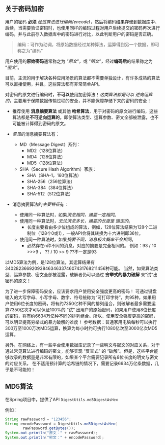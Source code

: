 
## 关于密码加密

用户的密码 **必须** *经过算法进行编码(encode)*，然后将编码结果存储到数据库中，后续，当需要验证密码时，也使用同样的编码过程对用户后续提交的密码再次进行编码，并与此前存入数据库中的密码进行对比，以此判断用户的密码是否正确。
> 编码：可作为动词，将原始数据经过某种算法，运算得到另一个数据，即可称之为"编码"

用户使用的**原始密码**通常称之为 “*原文*”，或 “*明文*”，经过**编码后**的结果称之为 “*密文*”。

目前，主流的用于解决各种应用场景的算法都不需要单独设计，有许多成熟的算法可以直接使用，并且，这些算法都有非常简单API。

对密码的原文进行编码时，**不可以**使用加密算法！*这类算法都是可以 逆向运算 的*，主要用于保障数据传输过程的安全，并不能保障存储下来的密码的安全！

- 推荐使用 **消息摘要算法** 或其他 **哈希算法**，用于对密码的原文进行编码，这些算法都是**不可逆向运算的**，即使算法类型、运算参数、密文全部被泄露，也不可能被计算得到密码的原文。
- *常见*的消息摘要算法有：
    - MD（Message Digest）系列：
        - MD2（128位算法）
        - MD4（128位算法）
        - MD5（128位算法）
    - SHA（Secure Hash Algorithm）家族：
        - SHA（SHA-1，160位算法）
        - SHA-256（256位算法）
        - SHA-384（384位算法）
        - SHA-512（512位算法）

- 消息摘要算法的*主要特征*有：
    - 使用同一种算法时，如果*消息相同，摘要一定相同*。
    - 使用同一种算法时，*无论消息多长，摘要的长度是 固定的*。
        - 长度主要看由多少位组成的算法，例如，128位算法结果为128个二进制位（128个0或1），一般API会将其转换为十六进制即36位。
    - 使用同一种算法时，如果*摘要不同，消息极大概率不会相同*。
        - 必然存在n种不同的消息，对应的摘要是完全相同的。
            例如：93 / 10 >>>9 ， ?? / 10 >> 9  ??不一定是93

以MD5算法为例，是128位算法，其运算结果有340282366920938463463374607431768211456种可能。
当然，如果算法类型、运算参数、密文全部被泄露，破解者仍可以通过 **穷举式的暴力破解** 来“试”出密码的原文！

为了进一步保障密码安全，应该要求用户使用安全强度更高的密码！
可通过键盘输入的大写字母、小写字母、数字、符号统称为“可打印字符”，共95种，如果用户使用6位长度的密码，将有约7350亿种不同的排列组合，则破解者最多需要运算7350亿次才可以保证100%的 “试” 出用户的原始密码，如果用户使用8位长度的密码，将有约6634万亿种不同的排列组合。所以，使用安全强度更高的密码，可以明显提高穷举式的暴力破解的难度！
参考数据：普通家用电脑每秒可以执行300万至1000万次MD5运算，换算为每小时约可执行1080亿次至3000亿次MD5运算。

另外，在网络上，有一些平台使用数据库记录了一些明文与密文的对应关系，对于通过常见算法进行编码的密文，能够实现 “反查式” 的 “破解”。但是，这些平台能够收录的数据量是非常有限的，如果某个平台需要记录所有8位长度的明文与密文的对应关系，
在不适用预计算的哈希链的情况下，需要记录6634万亿条数据，几乎是不可能的！





## MD5算法

在Spring项目中，提供了API `DigestUtils.md5DigestAsHex`

例如：
```java
String rawPassword = "123456";
String encodePassword = DigestUtils.md5DigestAsHex(
		rawPassword.getBytes());
System.out.println("原文：" + rawPassword);
System.out.println("密文：" + encodePassword);
```